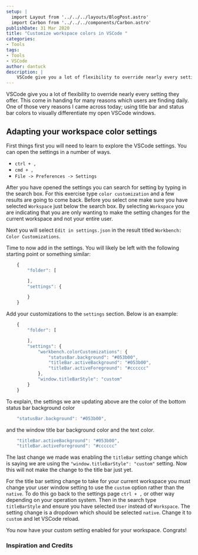 ```yaml
---
setup: |
  import Layout from '../../../layouts/BlogPost.astro'
  import Carbon from '../../../components/Carbon.astro'
publishDate: 31 Mar 2020
title: "Customize workspace colors in VSCode "
categories:
- Tools
tags:
- Tools
- VSCode
author: dantuck
description: |
    VSCode give you a lot of flexibility to override nearly every setting they offer. This come in handing for many reasons which users are finding daily. One of those very reasons I came across today; using title bar and status bar colors to visually differentiate my open VSCode windows.
---
```


VSCode give you a lot of flexibility to override nearly every setting they offer. This come in handing for many reasons which users are finding daily. One of those very reasons I came across today; using title bar and status bar colors to visually differentiate my open VSCode windows.

## Adapting your workspace color settings

First things first you will need to learn to explore the VSCode settings. You can open the settings in a number of ways.

* `ctrl + ,`
* `cmd + ,`
* `File -> Preferences -> Settings`

After you have opened the settings you can search for setting by typing in the search box. For this exercise type `color customization` and a few results are going to come back. Before you select one make sure you have selected `Workspace` just below the search box. By selecting `Workspace` you are indicating that you are only wanting to make the setting changes for the current workspace and not your entire user.

Next you will select `Edit in settings.json` in the result titled `Workbench: Color Customizations`.

Time to now add in the settings. You will likely be left with the following starting point or something similar:
``` js
    {
        "folder": [

        ],
        "settings": {

        }
    }
```
Add your customizations to the `settings` section. Below is an example:
``` js
    {
        "folder": [

        ],
        "settings": {
            "workbench.colorCustomizations": {
                "statusBar.background": "#053b00",
                "titleBar.activeBackground": "#053b00",
                "titleBar.activeForeground": "#cccccc"
            },
            "window.titleBarStyle": "custom"
        }
    }
```
To explain, the settings we are updating above are the color of the bottom status bar background color 
``` js
    "statusBar.background": "#053b00",
```
and the window title bar background color and the text color.
``` js
    "titleBar.activeBackground": "#053b00",
    "titleBar.activeForeground": "#cccccc"
```
The last change we made was enabling the `titleBar` setting change which is saying we are using the `"window.titleBarStyle": "custom"` setting. Now this will not make the change to the title bar just yet.

<Carbon />

For the title bar setting change to take for your current workspace you must change your user window setting to use the `custom` option rather than the `native`. To do this go back to the settings page `ctrl + ,` or other way depending on your operation system. Then in the search type `titleBarStyle` and ensure you have selected `User` instead of `Workspace`. The setting change is a dropdown which should be selected `native`. Change it to `custom` and let VSCode reload.

You now have your custom setting enabled for your workspace. Congrats!

### Inspiration and Credits

<!-- {{< tweet 1244912178001580034 >}} -->